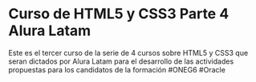 <h1>Curso de HTML5 y CSS3 Parte 4 Alura Latam</h1>

Este es el tercer curso de la serie de 4 cursos sobre HTML5 y CSS3 que seran dictados por Alura Latam para el desarrollo de las actividades propuestas para los candidatos de la formación #ONEG6 #Oracle
